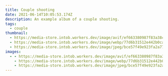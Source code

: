 ```yaml
---
title: Couple shooting
date: 2021-06-14T10:05:53.174Z
description: An example album of a couple shooting.
tags:
  - couple
thumbnail:
  - https://media-store.intob.workers.dev/image/avif/ef663380987f83a38c40efe2ca560feaeb053ad4b769075453b4b42f46502150
  - https://media-store.intob.workers.dev/image/webp/77d6b31512e442b0caa22761ddf95bf84b0be016da4ac9cb88f1428895b13bae
  - https://media-store.intob.workers.dev/image/jpeg/bce57f49e923fa2a77667962482ab674905b5a7bbe9bf4d7fc2fa476b062f7f9
images:
  - - https://media-store.intob.workers.dev/image/avif/ef663380987f83a38c40efe2ca560feaeb053ad4b769075453b4b42f46502150
    - https://media-store.intob.workers.dev/image/webp/77d6b31512e442b0caa22761ddf95bf84b0be016da4ac9cb88f1428895b13bae
    - https://media-store.intob.workers.dev/image/jpeg/bce57f49e923fa2a77667962482ab674905b5a7bbe9bf4d7fc2fa476b062f7f9
---
```

